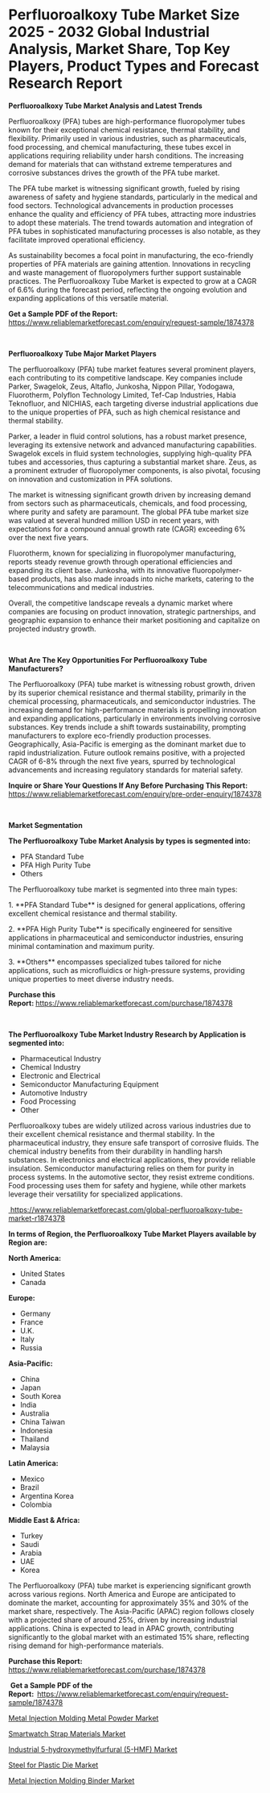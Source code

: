 <p><h1>Perfluoroalkoxy Tube Market Size 2025 - 2032 Global Industrial Analysis, Market Share, Top Key Players, Product Types and Forecast Research Report</h1></p><p><strong>Perfluoroalkoxy Tube Market Analysis and Latest Trends</strong></p>
<p><p>Perfluoroalkoxy (PFA) tubes are high-performance fluoropolymer tubes known for their exceptional chemical resistance, thermal stability, and flexibility. Primarily used in various industries, such as pharmaceuticals, food processing, and chemical manufacturing, these tubes excel in applications requiring reliability under harsh conditions. The increasing demand for materials that can withstand extreme temperatures and corrosive substances drives the growth of the PFA tube market.</p><p>The PFA tube market is witnessing significant growth, fueled by rising awareness of safety and hygiene standards, particularly in the medical and food sectors. Technological advancements in production processes enhance the quality and efficiency of PFA tubes, attracting more industries to adopt these materials. The trend towards automation and integration of PFA tubes in sophisticated manufacturing processes is also notable, as they facilitate improved operational efficiency.</p><p>As sustainability becomes a focal point in manufacturing, the eco-friendly properties of PFA materials are gaining attention. Innovations in recycling and waste management of fluoropolymers further support sustainable practices. The Perfluoroalkoxy Tube Market is expected to grow at a CAGR of 6.6% during the forecast period, reflecting the ongoing evolution and expanding applications of this versatile material.</p></p>
<p><strong>Get a Sample PDF of the Report:&nbsp;</strong> <a href="https://www.reliablemarketforecast.com/enquiry/request-sample/1874378?utm_campaign=1832&utm_medium=2&utm_source=Github&utm_content=ia&utm_term=03042025&utm_id=perfluoroalkoxy-tube">https://www.reliablemarketforecast.com/enquiry/request-sample/1874378</a></p>
<p>&nbsp;</p>
<p><strong>Perfluoroalkoxy Tube Major Market Players</strong></p>
<p><p>The perfluoroalkoxy (PFA) tube market features several prominent players, each contributing to its competitive landscape. Key companies include Parker, Swagelok, Zeus, Altaflo, Junkosha, Nippon Pillar, Yodogawa, Fluorotherm, Polyflon Technology Limited, Tef-Cap Industries, Habia Teknofluor, and NICHIAS, each targeting diverse industrial applications due to the unique properties of PFA, such as high chemical resistance and thermal stability.</p><p>Parker, a leader in fluid control solutions, has a robust market presence, leveraging its extensive network and advanced manufacturing capabilities. Swagelok excels in fluid system technologies, supplying high-quality PFA tubes and accessories, thus capturing a substantial market share. Zeus, as a prominent extruder of fluoropolymer components, is also pivotal, focusing on innovation and customization in PFA solutions.</p><p>The market is witnessing significant growth driven by increasing demand from sectors such as pharmaceuticals, chemicals, and food processing, where purity and safety are paramount. The global PFA tube market size was valued at several hundred million USD in recent years, with expectations for a compound annual growth rate (CAGR) exceeding 6% over the next five years.</p><p>Fluorotherm, known for specializing in fluoropolymer manufacturing, reports steady revenue growth through operational efficiencies and expanding its client base. Junkosha, with its innovative fluoropolymer-based products, has also made inroads into niche markets, catering to the telecommunications and medical industries.</p><p>Overall, the competitive landscape reveals a dynamic market where companies are focusing on product innovation, strategic partnerships, and geographic expansion to enhance their market positioning and capitalize on projected industry growth.</p></p>
<p>&nbsp;</p>
<p><strong>What Are The Key Opportunities For Perfluoroalkoxy Tube Manufacturers?</strong></p>
<p><p>The Perfluoroalkoxy (PFA) tube market is witnessing robust growth, driven by its superior chemical resistance and thermal stability, primarily in the chemical processing, pharmaceuticals, and semiconductor industries. The increasing demand for high-performance materials is propelling innovation and expanding applications, particularly in environments involving corrosive substances. Key trends include a shift towards sustainability, prompting manufacturers to explore eco-friendly production processes. Geographically, Asia-Pacific is emerging as the dominant market due to rapid industrialization. Future outlook remains positive, with a projected CAGR of 6-8% through the next five years, spurred by technological advancements and increasing regulatory standards for material safety.</p></p>
<p><strong>Inquire or Share Your Questions If Any Before Purchasing This Report:</strong> <a href="https://www.reliablemarketforecast.com/enquiry/pre-order-enquiry/1874378?utm_campaign=1832&utm_medium=2&utm_source=Github&utm_content=ia&utm_term=03042025&utm_id=perfluoroalkoxy-tube">https://www.reliablemarketforecast.com/enquiry/pre-order-enquiry/1874378</a></p>
<p>&nbsp;</p>
<p><strong>Market Segmentation</strong></p>
<p><strong>The Perfluoroalkoxy Tube Market Analysis by types is segmented into:</strong></p>
<p><ul><li>PFA Standard Tube</li><li>PFA High Purity Tube</li><li>Others</li></ul></p>
<p><p>The Perfluoroalkoxy tube market is segmented into three main types: </p><p>1. **PFA Standard Tube** is designed for general applications, offering excellent chemical resistance and thermal stability.</p><p>2. **PFA High Purity Tube** is specifically engineered for sensitive applications in pharmaceutical and semiconductor industries, ensuring minimal contamination and maximum purity.</p><p>3. **Others** encompasses specialized tubes tailored for niche applications, such as microfluidics or high-pressure systems, providing unique properties to meet diverse industry needs.</p></p>
<p><strong>Purchase this Report:&nbsp;</strong><a href="https://www.reliablemarketforecast.com/purchase/1874378?utm_campaign=1832&utm_medium=2&utm_source=Github&utm_content=ia&utm_term=03042025&utm_id=perfluoroalkoxy-tube">https://www.reliablemarketforecast.com/purchase/1874378</a></p>
<p>&nbsp;</p>
<p><strong>The Perfluoroalkoxy Tube Market Industry Research by Application is segmented into:</strong></p>
<p><ul><li>Pharmaceutical Industry</li><li>Chemical Industry</li><li>Electronic and Electrical</li><li>Semiconductor Manufacturing Equipment</li><li>Automotive Industry</li><li>Food Processing</li><li>Other</li></ul></p>
<p><p>Perfluoroalkoxy tubes are widely utilized across various industries due to their excellent chemical resistance and thermal stability. In the pharmaceutical industry, they ensure safe transport of corrosive fluids. The chemical industry benefits from their durability in handling harsh substances. In electronics and electrical applications, they provide reliable insulation. Semiconductor manufacturing relies on them for purity in process systems. In the automotive sector, they resist extreme conditions. Food processing uses them for safety and hygiene, while other markets leverage their versatility for specialized applications.</p></p>
<p><a href="https://www.reliablemarketforecast.com/global-perfluoroalkoxy-tube-market-r1874378?utm_campaign=1832&utm_medium=2&utm_source=Github&utm_content=ia&utm_term=03042025&utm_id=perfluoroalkoxy-tube">&nbsp;https://www.reliablemarketforecast.com/global-perfluoroalkoxy-tube-market-r1874378</a></p>
<p><strong>In terms of Region, the Perfluoroalkoxy Tube Market Players available by Region are:</strong></p>
<p>
    <p> <strong> North America: </strong>
        <ul>
            <li>United States</li>
            <li>Canada</li>
        </ul>
        </p> 
    <p> <strong> Europe: </strong>
        <ul>
            <li>Germany</li>
            <li>France</li>
            <li>U.K.</li>
            <li>Italy</li>
            <li>Russia</li>
        </ul>
        </p> 
    <p> <strong> Asia-Pacific: </strong>
        <ul>
            <li>China</li>
            <li>Japan</li>
            <li>South Korea</li>
            <li>India</li>
            <li>Australia</li>
            <li>China Taiwan</li>
            <li>Indonesia</li>
            <li>Thailand</li>
            <li>Malaysia</li>
        </ul>
        </p> 
    <p> <strong> Latin America: </strong>
        <ul>
            <li>Mexico</li>
            <li>Brazil</li>
            <li>Argentina Korea</li>
            <li>Colombia</li>
        </ul>
        </p> 
    <p> <strong> Middle East & Africa: </strong>
        <ul>
            <li>Turkey</li>
            <li>Saudi</li>
            <li>Arabia</li>
            <li>UAE</li>
            <li>Korea</li>
        </ul>
    </p>
    </p>
<p><p>The Perfluoroalkoxy (PFA) tube market is experiencing significant growth across various regions. North America and Europe are anticipated to dominate the market, accounting for approximately 35% and 30% of the market share, respectively. The Asia-Pacific (APAC) region follows closely with a projected share of around 25%, driven by increasing industrial applications. China is expected to lead in APAC growth, contributing significantly to the global market with an estimated 15% share, reflecting rising demand for high-performance materials.</p></p>
<p><strong>Purchase this Report: </strong><a href="https://www.reliablemarketforecast.com/purchase/1874378?utm_campaign=1832&utm_medium=2&utm_source=Github&utm_content=ia&utm_term=03042025&utm_id=perfluoroalkoxy-tube">https://www.reliablemarketforecast.com/purchase/1874378</a></p>
<p>&nbsp;<strong>Get a Sample PDF of the Report:&nbsp;&nbsp;</strong><a href="https://www.reliablemarketforecast.com/enquiry/request-sample/1874378?utm_campaign=1832&utm_medium=2&utm_source=Github&utm_content=ia&utm_term=03042025&utm_id=perfluoroalkoxy-tube">https://www.reliablemarketforecast.com/enquiry/request-sample/1874378</a></p>
<p><strong></strong></p>
<p><p><a href="https://github.com/ryantindyaiz/Market-Research-Report-List-1/blob/main/metal-injection-molding-metal-powder-market.md?utm_campaign=1832&utm_medium=2&utm_source=Github&utm_content=ia&utm_term=03042025&utm_id=perfluoroalkoxy-tube">Metal Injection Molding Metal Powder Market</a></p><p><a href="https://github.com/spehnluenaru/Market-Research-Report-List-1/blob/main/smartwatch-strap-materials-market.md?utm_campaign=1832&utm_medium=2&utm_source=Github&utm_content=ia&utm_term=03042025&utm_id=perfluoroalkoxy-tube">Smartwatch Strap Materials Market</a></p><p><a href="https://github.com/muskoaizahfi/Market-Research-Report-List-1/blob/main/industrial-5-hydroxymethylfurfural-5-hmf-market.md?utm_campaign=1832&utm_medium=2&utm_source=Github&utm_content=ia&utm_term=03042025&utm_id=perfluoroalkoxy-tube">Industrial 5-hydroxymethylfurfural (5-HMF) Market</a></p><p><a href="https://github.com/kluviabolofo/Market-Research-Report-List-1/blob/main/steel-for-plastic-die-market.md?utm_campaign=1832&utm_medium=2&utm_source=Github&utm_content=ia&utm_term=03042025&utm_id=perfluoroalkoxy-tube">Steel for Plastic Die Market</a></p><p><a href="https://github.com/thapabylers2/Market-Research-Report-List-1/blob/main/metal-injection-molding-binder-market.md?utm_campaign=1832&utm_medium=2&utm_source=Github&utm_content=ia&utm_term=03042025&utm_id=perfluoroalkoxy-tube">Metal Injection Molding Binder Market</a></p></p>